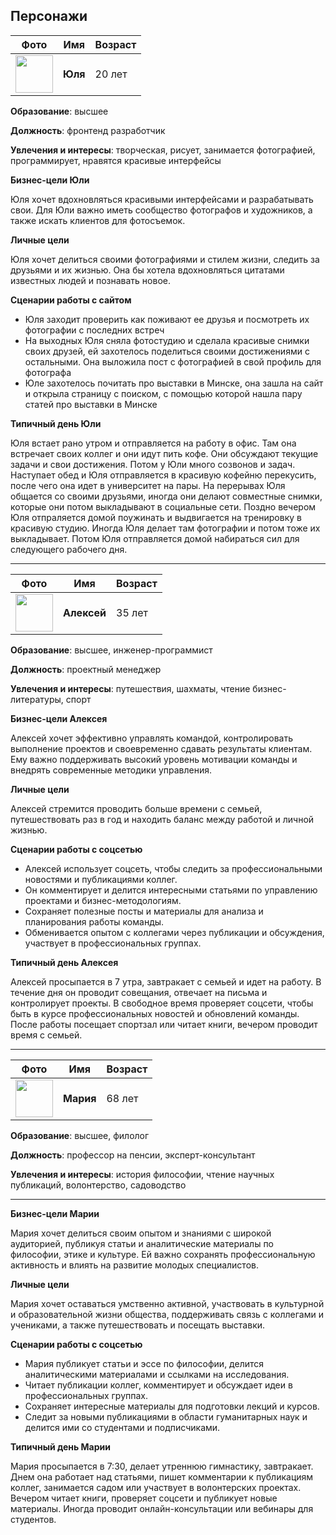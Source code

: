 ## Персонажи

| Фото | Имя | Возраст |
|-----------|-----|-----|
| <img src="https://i.pinimgproxy.com/?url=aHR0cHM6Ly9jZG4taWNvbnMtcG5nLmZsYXRpY29uLmNvbS8yNTYvMzQwNC8zNDA0MTYxLnBuZw==&ts=1757283631&sig=10204c2e1238248feff90f30e2c7a9b9f92f2918f829cc70e5c655e853991f6d" width="60" height="60" /> | **Юля** | 20 лет |

**Образование**: высшее

**Должность**: фронтенд разработчик

**Увлечения и интересы**: творческая, рисует, занимается фотографией, программирует, нравятся красивые интерфейсы

**Бизнес-цели Юли**

Юля хочет вдохновляться красивыми интерфейсами и разрабатывать свои. Для Юли важно иметь сообщество фотографов и художников, а также искать клиентов для фотосъемок.

**Личные цели**

Юля хочет делиться своими фотографиями и стилем жизни, следить за друзьями и их жизнью. Она бы хотела вдохновляться цитатами известных людей и познавать новое.

**Сценарии работы с сайтом**

- Юля заходит проверить как поживают ее друзья и посмотреть их фотографии с последних встреч
- На выходных Юля сняла фотостудию и сделала красивые снимки своих друзей, ей захотелось поделиться своими достижениями с остальными. Она выложила пост с фотографией в свой профиль для фотографа
- Юле захотелось почитать про выставки в Минске, она зашла на сайт и открыла страницу с поиском, с помощью которой нашла пару статей про выставки в Минске

**Типичный день Юли**

Юля встает рано утром и отправляется на работу в офис. Там она встречает своих коллег и они идут пить кофе. Они обсуждают текущие задачи и свои достижения. Потом у Юли много созвонов и задач. Наступает обед и Юля отправляется в красивую кофейню перекусить, после чего она идет в университет на пары. На перерывах Юля общается со своими друзьями, иногда они делают совместные снимки, которые они потом выкладывают в социальные сети. Поздно вечером Юля отпраляется домой поужинать и выдвигается на тренировку в красивую студию. Иногда Юля делает там фотографии и потом тоже их выкладывает. Потом Юля отправляется домой набираться сил для следующего рабочего дня.


---

|Фото   | Имя         | Возраст |
| ----- | ----------- | ------- |
| <img src="https://i.pinimgproxy.com/?url=aHR0cHM6Ly9jZG4taWNvbnMtcG5nLmZsYXRpY29uLmNvbS8yNTYvMTkyMC8xOTIwOTkwLnBuZw==&ts=1757286107&sig=e4e0e6240388ad0d9db8a657edcdba8b550b47ce00bef644d3914c127581b4df" width="60" height="60" /> | **Алексей** | 35 лет  |

**Образование**: высшее, инженер-программист

**Должность**: проектный менеджер

**Увлечения и интересы**: путешествия, шахматы, чтение бизнес-литературы, спорт


**Бизнес-цели Алексея**

Алексей хочет эффективно управлять командой, контролировать выполнение проектов и своевременно сдавать результаты клиентам. Ему важно поддерживать высокий уровень мотивации команды и внедрять современные методики управления.

**Личные цели**

Алексей стремится проводить больше времени с семьей, путешествовать раз в год и находить баланс между работой и личной жизнью.

**Сценарии работы с соцсетью**

* Алексей использует соцсеть, чтобы следить за профессиональными новостями и публикациями коллег.
* Он комментирует и делится интересными статьями по управлению проектами и бизнес-методологиям.
* Сохраняет полезные посты и материалы для анализа и планирования работы команды.
* Обменивается опытом с коллегами через публикации и обсуждения, участвует в профессиональных группах.

**Типичный день Алексея**

Алексей просыпается в 7 утра, завтракает с семьей и идет на работу. В течение дня он проводит совещания, отвечает на письма и контролирует проекты. В свободное время проверяет соцсети, чтобы быть в курсе профессиональных новостей и обновлений команды. После работы посещает спортзал или читает книги, вечером проводит время с семьей.

---

| Фото                                                                                                                        | Имя       | Возраст |
| --------------------------------------------------------------------------------------------------------------------------- | --------- | ------- |
| <img src="https://i.pinimgproxy.com/?url=aHR0cHM6Ly9jZG4taWNvbnMtcG5nLmZsYXRpY29uLmNvbS8yNTYvMzk3Ni8zOTc2NzAyLnBuZw==&ts=1757286237&sig=a76b22555de694bd6b0f4c169b8f80ebe80da1c5ea15a636b94e97b823d364b9" width="60" height="60" /> | **Мария** | 68 лет  |

**Образование**: высшее, филолог

**Должность**: профессор на пенсии, эксперт-консультант

**Увлечения и интересы**: история философии, чтение научных публикаций, волонтерство, садоводство

---

**Бизнес-цели Марии**

Мария хочет делиться своим опытом и знаниями с широкой аудиторией, публикуя статьи и аналитические материалы по философии, этике и культуре. Ей важно сохранять профессиональную активность и влиять на развитие молодых специалистов.

**Личные цели**

Мария хочет оставаться умственно активной, участвовать в культурной и образовательной жизни общества, поддерживать связь с коллегами и учениками, а также путешествовать и посещать выставки.

**Сценарии работы с соцсетью**

* Мария публикует статьи и эссе по философии, делится аналитическими материалами и ссылками на исследования.
* Читает публикации коллег, комментирует и обсуждает идеи в профессиональных группах.
* Сохраняет интересные материалы для подготовки лекций и курсов.
* Следит за новыми публикациями в области гуманитарных наук и делится ими со студентами и подписчиками.

**Типичный день Марии**

Мария просыпается в 7:30, делает утреннюю гимнастику, завтракает. Днем она работает над статьями, пишет комментарии к публикациям коллег, занимается садом или участвует в волонтерских проектах. Вечером читает книги, проверяет соцсети и публикует новые материалы. Иногда проводит онлайн-консультации или вебинары для студентов.